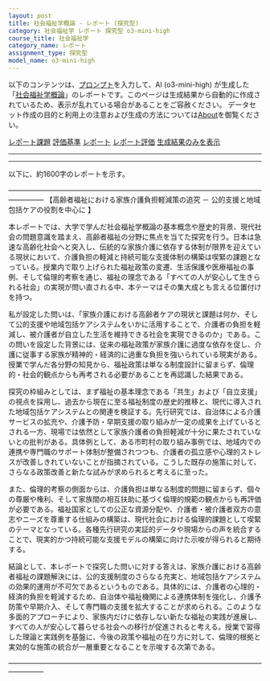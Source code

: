 ```yaml
---
layout: post
title: 社会福祉学概論 - レポート (探究型)
category: 社会福祉学 レポート 探究型 o3-mini-high
course_title: 社会福祉学
category_name: レポート
assignment_type: 探究型
model_name: o3-mini-high
---
```


以下のコンテンツは、[プロンプト](https://github.com/takedatoshiyuki/synthetic_assignments/tree/main/generated/社会福祉学/o3-mini-high/prompt_レポート-探究型.md)を入力して、AI (o3-mini-high) が生成した「[社会福祉学概論](/contents/社会福祉学/)」のレポートです。このページは生成結果から自動的に作成されているため、表示が乱れている場合があることをご容赦ください。
データセット作成の目的と利用上の注意および生成の方法については[About](/About)を御覧ください。

[レポート課題](../レポート課題-探究型)
[評価基準](../評価基準-探究型)
[レポート](../レポート-探究型)
[レポート評価](../レポート評価-探究型)
[生成結果のみを表示](https://github.com/takedatoshiyuki/synthetic_assignments/tree/main/generated/社会福祉学/o3-mini-high/レポート-探究型.md)
  

***
***
  
以下に、約1600字のレポートを示す。

―――――――――――――――――――――――――――――――――――――――――
【高齢者福祉における家族介護負担軽減策の追究 － 公的支援と地域包括ケアの役割を中心に 】

本レポートでは、大学で学んだ社会福祉学概論の基本概念や歴史的背景、現代社会の問題意識を踏まえ、高齢者福祉の分野に焦点を当てた探究を行う。日本は急速な高齢化社会へと突入し、伝統的な家族介護に依存する体制が限界を迎えている現状において、介護負担の軽減と持続可能な支援体制の構築は喫緊の課題となっている。授業内で取り上げられた福祉政策の変遷、生活保護や医療福祉の事例、そして倫理的考察を通じ、福祉の理念である「すべての人が安心して生きられる社会」の実現が問い直される中、本テーマはその集大成とも言える位置付けを持つ。

私が設定した問いは、「家族介護における高齢者ケアの現状と課題は何か、そして公的支援や地域包括ケアシステムをいかに活用することで、介護者の負担を軽減し、被介護者が自立した生活を維持できる社会を実現できるのか」である。この問いを設定した背景には、従来の福祉政策が家族介護に過度な依存を促し、介護に従事する家族が精神的・経済的に過重な負担を強いられている現実がある。授業で学んだ各分野の知見から、福祉政策は単なる制度設計に留まらず、倫理的・社会的観点からも再考される必要があることを再認識した結果である。

探究の枠組みとしては、まず福祉の基本理念である「共生」および「自立支援」の視点を採用し、過去から現在に至る福祉制度の歴史的推移と、現代に導入された地域包括ケアシステムとの関連を検証する。先行研究では、自治体による介護サービスの拡充や、介護予防・早期支援の取り組みが一定の成果を上げているとされる一方、現場では依然として家族介護者の負担軽減が十分に果たされていないとの批判がある。具体例として、ある市町村の取り組み事例では、地域内での連携や専門職のサポート体制が整備されつつも、介護者の孤立感や心理的ストレスが改善しきれていないことが指摘されている。こうした既存の施策に対して、さらなる政策改善と新たな試みが求められると考えるに至った。

また、倫理的考察の側面からは、介護負担は単なる制度的問題に留まらず、個々の尊厳や権利、そして家族間の相互扶助に基づく倫理的規範の観点からも再評価が必要である。福祉国家としての公正な資源分配や、介護者・被介護者双方の意志やニーズを尊重する仕組みの構築は、現代社会における倫理的課題として喫緊のテーマとなっている。各種先行研究の実証的データや現場からの声を統合することで、現実的かつ持続可能な支援モデルの構築に向けた示唆が得られると期待する。

結論として、本レポートで探究した問いに対する答えは、家族介護における高齢者福祉の課題解決には、公的支援制度のさらなる充実と、地域包括ケアシステムの効果的運用が不可欠であるというものである。具体的には、介護者の心理的・経済的負担を軽減するため、自治体や福祉機関による連携体制を強化し、介護予防策や早期介入、そして専門職の支援を拡大することが求められる。このような多面的アプローチにより、家族内だけに依存しない新たな福祉の実践が進展し、すべての人が安心して暮らせる社会への移行が促進されると考える。授業で習得した理論と実践例を基盤に、今後の政策や福祉の在り方に対して、倫理的根拠と実効的な施策の統合が一層重要となることを示唆する次第である。

―――――――――――――――――――――――――――――――――――――――――
